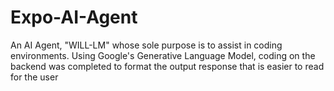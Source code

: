 # Expo-AI-Agent
An AI Agent, "WILL-LM" whose sole purpose is to assist in coding environments. Using Google's Generative Language Model, coding on the backend was completed to format the output response that is easier to read for the user 
